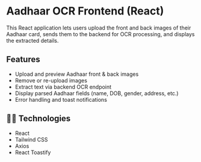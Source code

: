 # Aadhaar OCR Frontend (React)

This React application lets users upload the front and back images of their Aadhaar card, sends them to the backend for OCR processing, and displays the extracted details.

##  Features

- Upload and preview Aadhaar front & back images  
- Remove or re-upload images  
- Extract text via backend OCR endpoint  
- Display parsed Aadhaar fields (name, DOB, gender, address, etc.)  
- Error handling and toast notifications  

## 🧑‍💻 Technologies

- React  
- Tailwind CSS  
- Axios  
- React Toastify  



